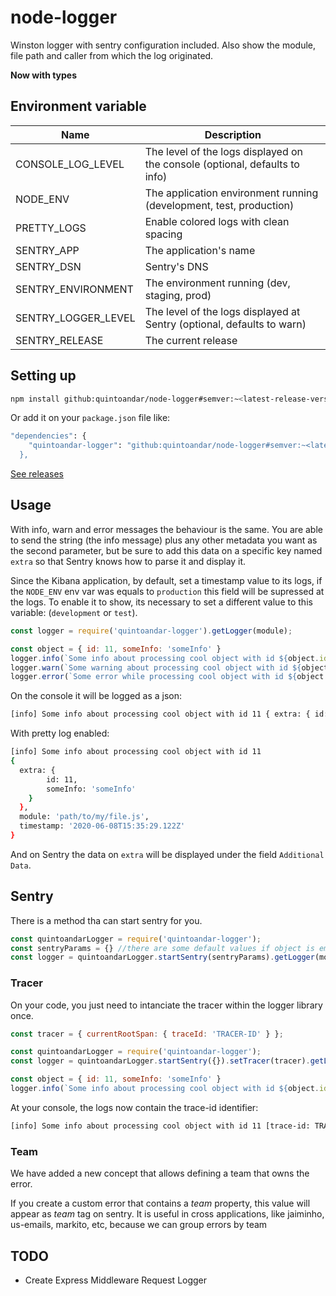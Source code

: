 # node-logger

Winston logger with sentry configuration included. Also show the module, file path and caller from which the log originated.

**Now with types**

## Environment variable

|        Name          |                 Description                  |
| -------------------- | -------------------------------------------- |
| CONSOLE_LOG_LEVEL    | The level of the logs displayed on the console (optional, defaults to info) |
| NODE_ENV             | The application environment running (development, test, production) |
| PRETTY_LOGS          | Enable colored logs with clean spacing       |
| SENTRY_APP           | The application's name                       |
| SENTRY_DSN           | Sentry's DNS                                 |
| SENTRY_ENVIRONMENT   | The environment running (dev, staging, prod) |
| SENTRY_LOGGER_LEVEL  | The level of the logs displayed at Sentry (optional, defaults to warn) |
| SENTRY_RELEASE       | The current release                          |

## Setting up

```sh
npm install github:quintoandar/node-logger#semver:~<latest-release-version>
```

Or add it on your `package.json` file like:

```sh
"dependencies": {
    "quintoandar-logger": "github:quintoandar/node-logger#semver:~<latest-release-version>
  },
```

[See releases](https://github.com/quintoandar/node-logger/releases)

## Usage

With info, warn and error messages the behaviour is the same. You are able to send the string (the info message) plus any other metadata you want as the second parameter, but be sure to add this data on a specific key named `extra` so that Sentry knows how to parse it and display it.

Since the Kibana application, by default, set a timestamp value to its logs, if the `NODE_ENV` env var was equals to `production` this field will be supressed at the logs. To enable it to show, its necessary to set a different value to this variable: (`development` or `test`).

```js
const logger = require('quintoandar-logger').getLogger(module);

const object = { id: 11, someInfo: 'someInfo' }
logger.info(`Some info about processing cool object with id ${object.id}`, object);
logger.warn(`Some warning about processing cool object with id ${object.id}`, object);
logger.error(`Some error while processing cool object with id ${object.id}`, object);
```

On the console it will be logged as a json:

```sh
[info] Some info about processing cool object with id 11 { extra: { id: 11, someInfo: 'someInfo' } }, module: 'path/to/my/file.js', timestamp: '2020-06-09T22:46:21.759Z'}
```

With pretty log enabled:

```sh
[info] Some info about processing cool object with id 11
{
  extra: {
        id: 11,
        someInfo: 'someInfo'
    }
  },
  module: 'path/to/my/file.js',
  timestamp: '2020-06-08T15:35:29.122Z'
}
```

And on Sentry the data on `extra` will be displayed under the field `Additional Data`.

## Sentry

There is a method tha can start sentry for you.

```js
const quintoandarLogger = require('quintoandar-logger');
const sentryParams = {} //there are some default values if object is empty
const logger = quintoandarLogger.startSentry(sentryParams).getLogger(module)
```

### Tracer

On your code, you just need to intanciate the tracer within the logger library once.

```js
const tracer = { currentRootSpan: { traceId: 'TRACER-ID' } };

const quintoandarLogger = require('quintoandar-logger');
const logger = quintoandarLogger.startSentry({}).setTracer(tracer).getLogger(module);

const object = { id: 11, someInfo: 'someInfo' }
logger.info(`Some info about processing cool object with id ${object.id}`, object } });
```

At your console, the logs now contain the trace-id identifier:

```sh
[info] Some info about processing cool object with id 11 [trace-id: TRACER-ID] { extra: { id: 11, someInfo: 'someInfo' } }, module: 'path/to/my/file.js', timestamp: '2020-06-09T22:46:21.759Z'}
```

### Team
We have added a new concept that allows defining a team that owns the error.

If you create a custom error that contains a _team_ property, this value will appear as _team_ tag on sentry. It is useful in cross applications, like jaiminho, us-emails, markito, etc, because we can group errors by team

## TODO

- Create Express Middleware Request Logger

